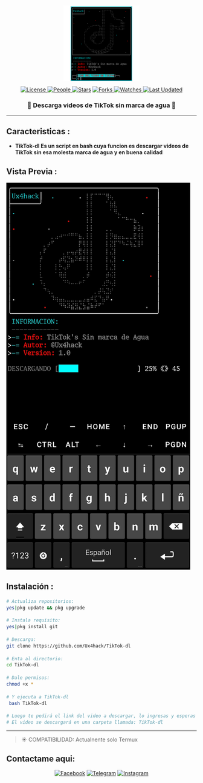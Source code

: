 <p align="center">
<a href="https://github.com/"><img alt="AwesomeWM Logo" height="200" align = "center" src="https://github.com/Ux4hack/TikTok-dl/blob/main/tik.png"></a> 
</p>

<div align = "center">
<a href="https://github.com/Ux4hack/TikTok-dl/blob/main/LICENSE">
<img alt="License" src="https://img.shields.io/github/license/Ux4hack/TikTok-dl?style=flat&color=808080&label="> </a>

<a href="https://github.com/Ux4hack/TikTok-dl/graphs/contributors">
<img alt="People" src="https://img.shields.io/github/contributors/Ux4hack/TikTok-dl?style=flat&color=ffaaf2&label=People"> </a>

<a href="https://github.com/Ux4hack/TikTok-dl/stargazers">
<img alt="Stars" src="https://img.shields.io/github/stars/Ux4hack/TikTok-dl?style=flat&color=98c379&label=Stars"></a>

<a href="https://github.com/Ux4hack/TikTok-dl/network/members">
<img alt="Forks" src="https://img.shields.io/github/forks/Ux4hack/TikTok-dl?style=flat&color=66a8e0&label=Forks"> </a>

<a href="https://github.com/Ux4hack/TikTok-dl/watchers">
<img alt="Watches" src="https://img.shields.io/github/watchers/Ux4hack/TikTok-dl?style=flat&color=f5d08b&label=Watches"> </a>

<a href="https://github.com/Ux4hack/TikTok-dl/pulse">
<img alt="Last Updated" src="https://img.shields.io/github/last-commit/Ux4hack/TikTok-dl?style=flat&color=00FFFF&label="> </a>

<h3>👾 Descarga videos de TikTok sin marca de agua 👾 </h3>
</a>
</div>
 
---

## Caracteristicas :

* **TikTok-dl Es un script en bash cuya funcion es descargar videos de TikTok sin esa molesta marca de agua y en buena calidad**


## Vista Previa :

![LogoFacha](https://github.com/Ux4hack/TikTok-dl/blob/main/.2tik.png)

## Instalación :

```bash
# Actualiza repositorios:
yes|pkg update && pkg upgrade

# Instala requisito:
yes|pkg install git

# Descarga:
git clone https://github.com/Ux4hack/TikTok-dl

# Enta al directorio:
cd TikTok-dl

# Dale permisos:
chmod +x *

# Y ejecuta a TikTok-dl
 bash TikTok-dl

# Luego te pedirá el link del video a descargar, lo ingresas y esperas su descarga
# El video se descargará en una carpeta llamada: TikTok-dl

```
---

> ☀️ COMPATIBILIDAD: Actualnente solo Termux


## Contactame aqui:

<p align="center">
<a href="https://www.facebook.com/Er4NotFound?mibextid=ZbWKwL)"><img title="Facebook" src="https://img.shields.io/badge/Facebook-black?style=for-the-badge&logo=facebook"></a>
<a href="https://t.me/Ux4hack"><img title="Telegram" src="https://img.shields.io/badge/Telegram-black?style=for-the-badge&logo=Telegram"></a>
<a href="https://instagram.com/erasmogalvez_404?igshid=NGExMmI2YTkyZg=="><img title="Instagram" src="https://img.shields.io/badge/INSTAGRAM-black?style=for-the-badge&logo=instagram"></a>
